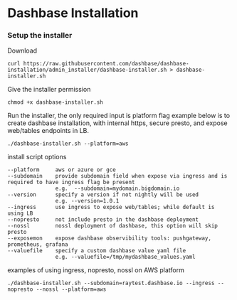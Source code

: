 # Dashbase Installation

### Setup the installer

Download

```
curl https://raw.githubusercontent.com/dashbase/dashbase-installation/admin_installer/dashbase-installer.sh > dashbase-installer.sh
```

Give the installer permission
```
chmod +x dashbase-installer.sh
```

Run the installer, the only required input is platform flag
example below is to create dashbase installation, with internal https, secure presto, and expose web/tables endpoints in LB.

```
./dashbase-installer.sh --platform=aws
```

install script options

    --platform     aws or azure or gce
    --subdomain    provide subdomain field when expose via ingress and is required to have ingress flag be present
                   e.g.  --subdomain=mydomain.bigdomain.io
    --version      specify a version if not nightly will be used
                   e.g. --version=1.0.1
    --ingress      use ingress to expose web/tables; while default is using LB
    --nopresto     not include presto in the dashbase deployment
    --nossl        nossl deployment of dashbase, this option will skip presto
    --exposemon    expose dashbase observibility tools: pushgateway, prometheus, grafana
    --valuefile    specify a custom dashbase value yaml file
                   e.g. --valuefile=/tmp/mydashbase_values.yaml
    
    
examples of using ingress, nopresto, nossl on AWS platform

    ./dashbase-installer.sh --subdomain=raytest.dashbase.io --ingress --nopresto --nossl --platform=aws
